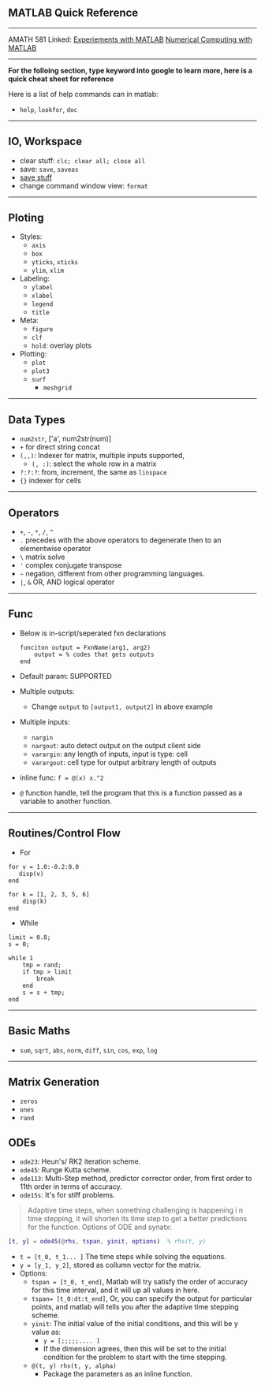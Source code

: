 ## MATLAB Quick Reference

---

AMATH 581 Linked: 
[Experiements with MATLAB](https://www.mathworks.com/moler/exm.html)
[Numerical Computing with MATLAB](https://www.mathworks.com/moler/chapters.html)

---
**For the folloing section, type keyword into google to learn more, here is a quick cheat sheet for reference**

Here is a list of help commands can in matlab: 
* `help`, `lookfor`, `doc`

---

## IO, Workspace
* clear stuff: `clc; clear all; close all`
* save: `save`, `saveas`
* [save stuff](https://www.mathworks.com/help/matlab/matlab_env/save-load-and-delete-workspace-variables.html#mw_093429e0-f588-4d9b-8eae-00bddea902a4)
* change command window view: `format`
---
## Ploting
* Styles: 
	* `axis`
	* `box`
	* `yticks`, `xticks`
	* `ylim`, `xlim`
* Labeling:
	* `ylabel`
	* `xlabel`
	* `legend`
	* `title`
* Meta:
	* `figure`
	* `clf`
	* `hold`: overlay plots
* Plotting:
	* `plot`
	* `plot3`
	* `surf`
		* `meshgrid`
---
## Data Types
* `num2str`, ['a', num2str(num)]
* `+` for direct string concat
* `(,,)`: Indexer for matrix, multiple inputs supported, 
	* `(, :)`: select the whole row in a matrix 
* `?:?:?`: from, increment, the same as `linspace`
* `{}` indexer for cells

---
## Operators 
* `+`, `-`, `*`, `/`, `^`
* `.` precedes with the above operators to degenerate then to an elementwise operator
* `\` matrix solve
* `'` complex conjugate transpose 
* `~` negation, different from other programming languages. 
* `|`, `&` OR, AND logical operator 
---

## Func
* Below is in-script/seperated fxn declarations
	```
	funciton output = FxnName(arg1, arg2)
		output = % codes that gets outputs
	end
	```
* Default param: SUPPORTED
* Multiple outputs: 
	* Change `output` to `[output1, output2]` in above example

* Multiple inputs: 
	* `nargin`
	* `nargout`: auto detect output on the output client side
	* `varargin`: any length of inputs, input is type: cell
	* `varargout`: cell type for output arbitrary length of outputs
* inline func: `f = @(x) x.^2`
* `@` function handle, tell the program that this is a function passed as a variable to another function.

---

## Routines/Control Flow
* For
```
for v = 1.0:-0.2:0.0
   disp(v)
end

for k = [1, 2, 3, 5, 6]
	disp(k)
end
```
* While
```
limit = 0.8;
s = 0;

while 1
    tmp = rand;
    if tmp > limit
        break
    end
    s = s + tmp;
end
```

---

## Basic Maths
* `sum`, `sqrt`, `abs`, `norm`, `diff`, `sin`, `cos`, `exp`, `log`

---

## Matrix Generation 
* `zeros`
* `ones`
* `rand`

## ODEs
* `ode23`: Heun's/ RK2 iteration scheme.
* `ode45`: Runge Kutta scheme.
* `ode113`: Multi-Step method, predictor corrector order, from first order to 11th order in terms of accuracy.
* `ode15s`: It's for stiff problems.

> Adaptive time steps, when something challenging is happening i n time stepping, it will shorten its time step to get a better predictions for the function. 
> Options of ODE and synatx:

```matlab
[t, y] = ode45(@rhs, tspan, yinit, options)  % rhs(t, y)
```
* `t = [t_0, t_1... ]` The time steps while solving the equations. 
* `y = [y_1, y_2]`, stored as collumn vector for the matrix. 
* Options: 
	* `tspan = [t_0, t_end]`, Matlab will try satisfy the order of accuracy for this time interval, and it will up all values in here. 
	* `tspan= [t_0:dt:t_end]`, Or, you can specify the output for particular points, and matlab will tells you after the adaptive time stepping scheme. 
	* `yinit`: The initial value of the initial conditions, and this will be y value as: 
		* `y = [;;;;;.... ]`
		* If the dimension agrees, then this will be set to the initial condition for the problem to start with the time stepping. 
	* `@(t, y) rhs(t, y, alpha)`
		* Package the parameters as an inline function.



